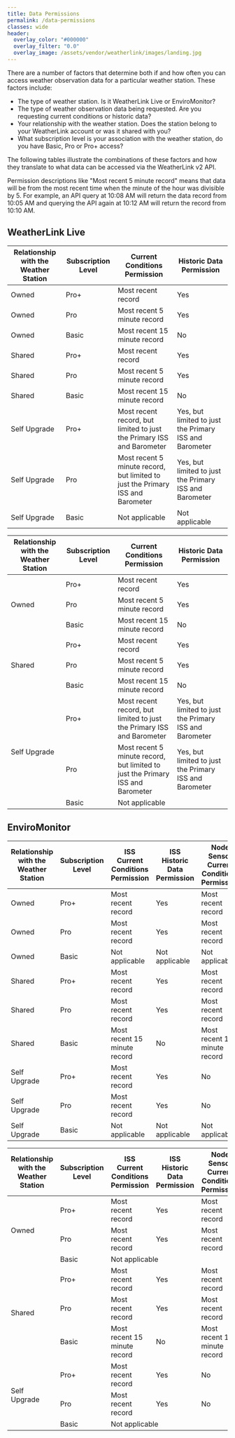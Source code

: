 ```yaml
---
title: Data Permissions
permalink: /data-permissions
classes: wide
header:
  overlay_color: "#000000"
  overlay_filter: "0.0"
  overlay_image: /assets/vendor/weatherlink/images/landing.jpg
---
```


There are a number of factors that determine both if and how often you can access weather observation data for a particular weather station. These factors include:

* The type of weather station. Is it WeatherLink Live or EnviroMonitor?
* The type of weather observation data being requested. Are you requesting current conditions or historic data?
* Your relationship with the weather station. Does the station belong to your WeatherLink account or was it shared with you?
* What subscription level is your association with the weather station, do you have Basic, Pro or Pro+ access?

The following tables illustrate the combinations of these factors and how they translate to what data can be accessed via the WeatherLink v2 API.

Permission descriptions like "Most recent 5 minute record" means that data will be from the most recent time when the minute of the hour was divisible by 5. For example, an API query at 10:08 AM will return the data record from 10:05 AM and querying the API again at 10:12 AM will return the record from 10:10 AM.

## WeatherLink Live

|Relationship with the Weather Station |Subscription Level |Current Conditions Permission |Historic Data Permission
|-|-|-|-
|Owned |Pro+ |Most recent record |Yes
|Owned |Pro |Most recent 5 minute record |Yes
|Owned |Basic |Most recent 15 minute record |No
|Shared |Pro+ |Most recent record |Yes
|Shared |Pro |Most recent 5 minute record |Yes
|Shared |Basic |Most recent 15 minute record |No
|Self Upgrade |Pro+ |Most recent record, but limited to just the Primary ISS and Barometer |Yes, but limited to just the Primary ISS and Barometer
|Self Upgrade |Pro |Most recent 5 minute record, but limited to just the Primary ISS and Barometer |Yes, but limited to just the Primary ISS and Barometer
|Self Upgrade |Basic |Not applicable |Not applicable

<table>
  <thead>
    <tr>
      <th>Relationship with the Weather Station</th>
      <th>Subscription Level</th>
      <th>Current Conditions Permission</th>
      <th>Historic Data Permission</th>
    </tr>
  </thead>
  <tbody>
    <tr>
      <td rowspan="3">Owned</td>
      <td>Pro+</td>
      <td>Most recent record</td>
      <td>Yes</td>
    </tr>
    <tr>
      <td>Pro</td>
      <td>Most recent 5 minute record</td>
      <td>Yes</td>
    </tr>
    <tr>
      <td>Basic</td>
      <td>Most recent 15 minute record</td>
      <td>No</td>
    </tr>
    <tr>
      <td rowspan="3">Shared</td>
      <td>Pro+</td>
      <td>Most recent record</td>
      <td>Yes</td>
    </tr>
    <tr>
      <td>Pro</td>
      <td>Most recent 5 minute record</td>
      <td>Yes</td>
    </tr>
    <tr>
      <td>Basic</td>
      <td>Most recent 15 minute record</td>
      <td>No</td>
    </tr>
    <tr>
      <td rowspan="3">Self Upgrade</td>
      <td>Pro+</td>
      <td>Most recent record, but limited to just the Primary ISS and Barometer</td>
      <td>Yes, but limited to just the Primary ISS and Barometer</td>
    </tr>
    <tr>
      <td>Pro</td>
      <td>Most recent 5 minute record, but limited to just the Primary ISS and Barometer</td>
      <td>Yes, but limited to just the Primary ISS and Barometer</td>
    </tr>
    <tr>
      <td>Basic</td>
      <td colspan="2">Not applicable</td>
    </tr>
  </tbody>
</table>

## EnviroMonitor

|Relationship with the Weather Station |Subscription Level |ISS Current Conditions Permission |ISS Historic Data Permission |Node Sensor Current Conditions Permission |Node Sensor Historic Data Permission
|-|-|-|-|-|-
|Owned |Pro+ |Most recent record |Yes |Most recent record |Yes
|Owned |Pro |Most recent record |Yes |Most recent record |Yes
|Owned |Basic |Not applicable |Not applicable |Not applicable |Not applicable
|Shared |Pro+ |Most recent record |Yes |Most recent record |Yes
|Shared |Pro |Most recent record |Yes |Most recent record |Yes
|Shared |Basic |Most recent 15 minute record |No |Most recent 15 minute record |No
|Self Upgrade |Pro+ |Most recent record |Yes |No |No
|Self Upgrade |Pro |Most recent record |Yes |No |No
|Self Upgrade |Basic |Not applicable |Not applicable |Not applicable |Not applicable

<table>
  <thead>
    <tr>
      <th>Relationship with the Weather Station</th>
      <th>Subscription Level</th>
      <th>ISS Current Conditions Permission</th>
      <th>ISS Historic Data Permission</th>
      <th>Node Sensor Current Conditions Permission</th>
      <th>Node Sensor Historic Data Permission</th>
    </tr>
  </thead>
  <tbody>
    <tr>
      <td rowspan="3">Owned</td>
      <td>Pro+</td>
      <td>Most recent record</td>
      <td>Yes</td>
      <td>Most recent record</td>
      <td>Yes</td>
    </tr>
    <tr>
      <td>Pro</td>
      <td>Most recent record</td>
      <td>Yes</td>
      <td>Most recent record</td>
      <td>Yes</td>
    </tr>
    <tr>
      <td>Basic</td>
      <td colspan="4">Not applicable</td>
    </tr>
    <tr>
      <td rowspan="3">Shared</td>
      <td>Pro+</td>
      <td>Most recent record</td>
      <td>Yes</td>
      <td>Most recent record</td>
      <td>Yes</td>
    </tr>
    <tr>
      <td>Pro</td>
      <td>Most recent record</td>
      <td>Yes</td>
      <td>Most recent record</td>
      <td>Yes</td>
    </tr>
    <tr>
      <td>Basic</td>
      <td>Most recent 15 minute record</td>
      <td>No</td>
      <td>Most recent 15 minute record</td>
      <td>No</td>
    </tr>
    <tr>
      <td rowspan="3">Self Upgrade</td>
      <td>Pro+</td>
      <td>Most recent record</td>
      <td>Yes</td>
      <td>No</td>
      <td>No</td>
    </tr>
    <tr>
      <td>Pro</td>
      <td>Most recent record</td>
      <td>Yes</td>
      <td>No</td>
      <td>No</td>
    </tr>
    <tr>
      <td>Basic</td>
      <td colspan="4">Not applicable</td>
    </tr>
  </tbody>
</table>
